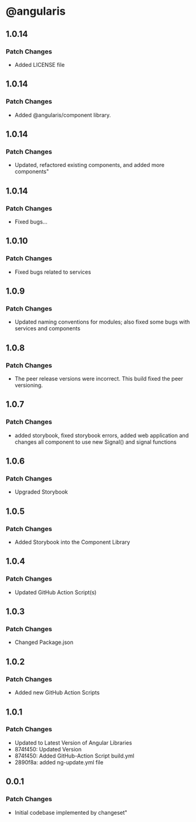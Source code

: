 # @angularis

## 1.0.14

### Patch Changes

- Added LICENSE file

## 1.0.14

### Patch Changes

- Added @angularis/component library.

## 1.0.14

### Patch Changes

- Updated, refactored existing components, and added more components"

## 1.0.14

### Patch Changes

- Fixed bugs...

## 1.0.10

### Patch Changes

- Fixed bugs related to services

## 1.0.9

### Patch Changes

- Updated naming conventions for modules; also fixed some bugs with services and components

## 1.0.8

### Patch Changes

- The peer release versions were incorrect. This build fixed the peer versioning.

## 1.0.7

### Patch Changes

- added storybook, fixed storybook errors, added web application and changes all component to use new Signal() and signal functions

## 1.0.6

### Patch Changes

- Upgraded Storybook

## 1.0.5

### Patch Changes

- Added Storybook into the Component Library

## 1.0.4

### Patch Changes

- Updated GitHub Action Script(s)

## 1.0.3

### Patch Changes

- Changed Package.json

## 1.0.2

### Patch Changes

- Added new GitHub Action Scripts

## 1.0.1

### Patch Changes

- Updated to Latest Version of Angular Libraries
- 874f450: Updated Version
- 874f450: Added GitHub-Action Script build.yml
- 2890f8a: added ng-update.yml file

## 0.0.1

### Patch Changes

- Initial codebase implemented by changeset"
